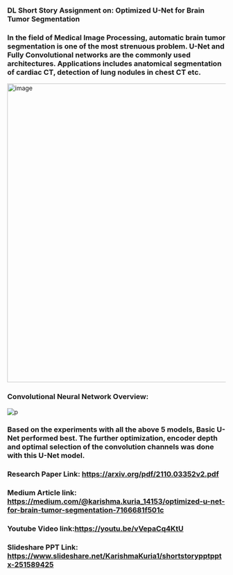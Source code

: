 ### DL Short Story Assignment on: Optimized U-Net for Brain Tumor Segmentation 
### In the field of Medical Image Processing, automatic brain tumor segmentation is one of the most strenuous problem. U-Net and Fully Convolutional networks are the commonly used architectures. Applications includes anatomical segmentation of cardiac CT, detection of lung nodules in chest CT etc.
<img width="690" alt="image" src="https://user-images.githubusercontent.com/91119374/163494950-d229c4bc-7c5a-4b8d-9278-6151e26e3a1e.png">

### Convolutional Neural Network Overview:

![p](https://miro.medium.com/max/1400/1*BIpRgx5FsEMhr1k2EqBKFg.gif)
### Based on the experiments with all the above 5 models, Basic U-Net performed best. The further optimization, encoder depth and optimal selection of the convolution channels was done with this U-Net model.

### Research Paper Link: https://arxiv.org/pdf/2110.03352v2.pdf
### Medium Article link: https://medium.com/@karishma.kuria_14153/optimized-u-net-for-brain-tumor-segmentation-7166681f501c
### Youtube Video link:https://youtu.be/vVepaCq4KtU
### Slideshare PPT Link: https://www.slideshare.net/KarishmaKuria1/shortstorypptpptx-251589425
